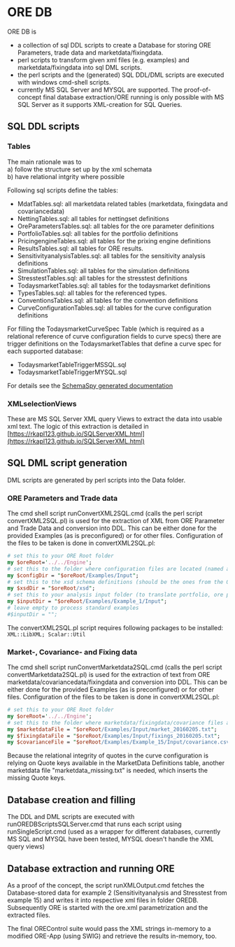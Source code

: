 # ORE DB

ORE DB is
- a collection of sql DDL scripts to create a Database for storing ORE Parameters, trade data and marketdata/fixingdata.
- perl scripts to transform given xml files (e.g. examples) and marketdata/fixingdata into sql DML scripts.
- the perl scripts and the (generated) SQL DDL/DML scripts are executed with windows cmd-shell scripts.
- currently MS SQL Server and MYSQL are supported. The proof-of-concept final database extraction/ORE running is only possible with MS SQL Server as it supports XML-creation for SQL Queries.

## SQL DDL scripts

### Tables
The main rationale was to  
a) follow the structure set up by the xml schemata  
b) have relational intgrity where possible  

Following sql scripts define the tables:
- MdatTables.sql: all marketdata related tables (marketdata, fixingdata and covariancedata)
- NettingTables.sql: all tables for nettingset definitions
- OreParametersTables.sql: all tables for the ore parameter definitions
- PortfolioTables.sql: all tables for the portfolio definitions
- PricingengineTables.sql: all tables for the prixing engine definitions
- ResultsTables.sql: all tables for ORE results.
- SensitivityanalysisTables.sql: all tables for the sensitivity analysis definitions
- SimulationTables.sql: all tables for the simulation definitions
- StresstestTables.sql: all tables for the stresstest definitions
- TodaysmarketTables.sql: all tables for the todaysmarket definitions
- TypesTables.sql: all tables for the referenced types.
- ConventionsTables.sql: all tables for the convention definitions
- CurveConfigurationTables.sql: all tables for the curve configuration definitions

For filling the TodaysmarketCurveSpec Table (which is required as a relational reference of curve configuration fields to curve specs) there are trigger definitions on the TodaysmarketTables that define a curve spec for each supported database:
- TodaysmarketTableTriggerMSSQL.sql
- TodaysmarketTableTriggerMYSQL.sql

For details see the [SchemaSpy generated documentation](schemaDoc/index.html)

### XMLselectionViews
These are MS SQL Server XML query Views to extract the data into usable xml text. The logic of this extraction is detailed in [https://rkapl123.github.io/SQLServerXML.html](https://rkapl123.github.io/SQLServerXML.html)

## SQL DML script generation

DML scripts are generated by perl scripts into the Data folder.

### ORE Parameters and Trade data
The cmd shell script runConvertXML2SQL.cmd (calls the perl script convertXML2SQL.pl) is used for the extraction of XML from ORE Parameter and Trade Data and conversion into DDL.
This can be either done for the provided Examples (as is preconfigured) or for other files. Configuration of the files to be taken is done in convertXML2SQL.pl:
```perl
# set this to your ORE Root folder
my $oreRoot='../../Engine';
# set this to the folder where configuration files are located (named as the example configurations)
my $configDir = "$oreRoot/Examples/Input";
# set this to the xsd schema definitions (should be the ones from the ORE Engine)
my $xsdDir = "$oreRoot/xsd";
# set this to your analysis input folder (to translate portfolio, ore parameters, netting sets and simulation/stresstest/sensitivity parameters)
my $inputDir = "$oreRoot/Examples/Example_1/Input";
# leave empty to process standard examples
#$inputDir = "";
```
The convertXML2SQL.pl script requires following packages to be installed: ```XML::LibXML; Scalar::Util```

### Market-, Covariance- and Fixing data
The cmd shell script runConvertMarketdata2SQL.cmd (calls the perl script convertMarketdata2SQL.pl) is used for the extraction of text from ORE marketdata/covariancedata/fixingdata and conversion into DDL.
This can be either done for the provided Examples (as is preconfigured) or for other files. Configuration of the files to be taken is done in convertXML2SQL.pl:
```perl
# set this to your ORE Root folder
my $oreRoot='../../Engine';
# set this to the folder where marketdata/fixingdata/covariance files are located
my $marketdataFile = "$oreRoot/Examples/Input/market_20160205.txt";
my $fixingdataFile = "$oreRoot/Examples/Input/fixings_20160205.txt";
my $covarianceFile = "$oreRoot/Examples/Example_15/Input/covariance.csv";
```
Because the relational integrity of quotes in the curve configuration is relying on Quote keys available in the MarketData Definitions table, another marketdata file "marketdata_missing.txt" is needed, which inserts the missing Quote keys.

## Database creation and filling

The DDL and DML scripts are executed with runOREDBScriptsSQLServer.cmd that runs each script using runSingleScript.cmd (used as a wrapper for different databases, currently MS SQL and MYSQL have been tested, MYSQL doesn't handle the XML query views)

## Database extraction and running ORE

As a proof of the concept, the script runXMLOutput.cmd fetches the Database-stored data for example 2 (Sensitivityanalysis and Stresstest from example 15) and writes it into respective xml files in folder OREDB. Subsequently ORE is started with the ore.xml parametrization and the extracted files.

The final OREControl suite would pass the XML strings in-memory to a modified ORE-App (using SWIG) and retrieve the results in-memory, too.
